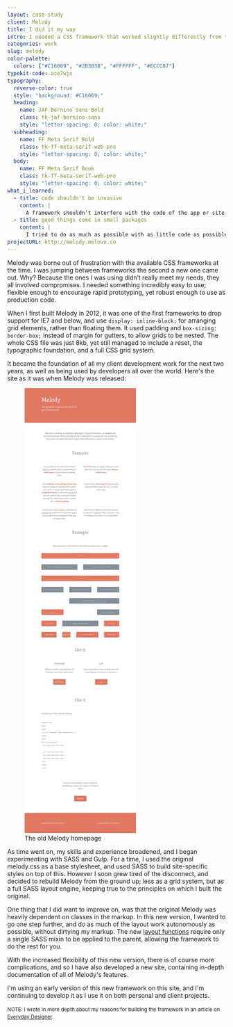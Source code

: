 ```yaml
---
layout: case-study
client: Melody
title: I did it my way
intro: I needed a CSS framework that worked slightly differently from those available - so I built my own.
categories: work
slug: melody
color-palette:
  colors: ["#C16069", "#2B303B", "#FFFFFF", "#ECCC87"]
typekit-code: ace7wjo
typography:
  reverse-color: true
  style: "background: #C16069;"
  heading:
    name: JAF Bernino Sans Bold
    class: tk-jaf-bernino-sans
    style: "letter-spacing: 0; color: white;"
  subheading:
    name: FF Meta Serif Bold
    class: tk-ff-meta-serif-web-pro
    style: "letter-spacing: 0; color: white;"
  body:
    name: FF Meta Serif Book
    class: tk-ff-meta-serif-web-pro
    style: "letter-spacing: 0; color: white;"
what_i_learned:
  - title: code shouldn't be invasive
    content: |
      A framework shouldn’t interfere with the code of the app or site that’s built on it. If you’re having to modify a framework to get it to work for you, or implement hacks to override portions of it, you’d be better off not using a framework in the first place. Developers are a fussy bunch and if your code is not up to scratch, they’ll tell you.
  - title: good things come in small packages
    content: |
      I tried to do as much as possible with as little code as possible. The first version of Melody was just 8kb before minification. The new version is even smaller. The small file size makes a huge difference when you’re serving content over a slow connection.
projectURL: http://melody.molovo.co
---
```


Melody was borne out of frustration with the available CSS frameworks at the time. I was jumping between frameworks the second a new one came out. Why? Because the ones I was using didn’t really meet my needs, they all involved compromises. I needed something incredibly easy to use; flexible enough to encourage rapid prototyping, yet robust enough to use as production code.

When I first built Melody in 2012, it was one of the first frameworks to drop support for IE7 and below, and use `display: inline-block;` for arranging grid elements, rather than floating them. It used padding and `box-sizing: border-box;` instead of margin for gutters, to allow grids to be nested. The whole CSS file was just 8kb, yet still managed to include a reset, the typographic foundation, and a full CSS grid system.

It became the foundation of all my client development work for the next two years, as well as being used by developers all over the world. Here's the site as it was when Melody was released:

<figure>
  <div class="browser">
    <img src="/assets/dist/img/case-studies/melody/old-homepage.jpg" alt="The old Melody homepage">
  </div>
  <div class="image-caption">
    <span>The old Melody homepage</span>
  </div>
</figure>

As time went on, my skills and experience broadened, and I began experimenting with SASS and Gulp. For a time, I used the original melody.css as a base stylesheet, and used SASS to build site-specific styles on top of this. However I soon grew tired of the disconnect, and decided to rebuild Melody from the ground up; less as a grid system, but as a full SASS layout engine, keeping true to the principles on which I built the original.

One thing that I did want to improve on, was that the original Melody was heavily dependent on classes in the markup. In this new version, I wanted to go one step further, and do as much of the layout work autonomously as possible, without dirtying my markup. The new [layout functions](//melody.molovo.co/layouts) require only a single SASS mixin to be applied to the parent, allowing the framework to do the rest for you.

With the increased flexibility of this new version, there is of course more complications, and so I have also developed a new site, containing in-depth documentation of all of Melody's features.

I'm using an early version of this new framework on this site, and I'm continuing to develop it as I use it on both personal and client projects.

<small>NOTE: I wrote in more depth about my reasons for building the framework in an article on [Everyday Designer](http://everydaydesigner.net/development/i-build-my-own-tools-and-you-should-too).</small>
